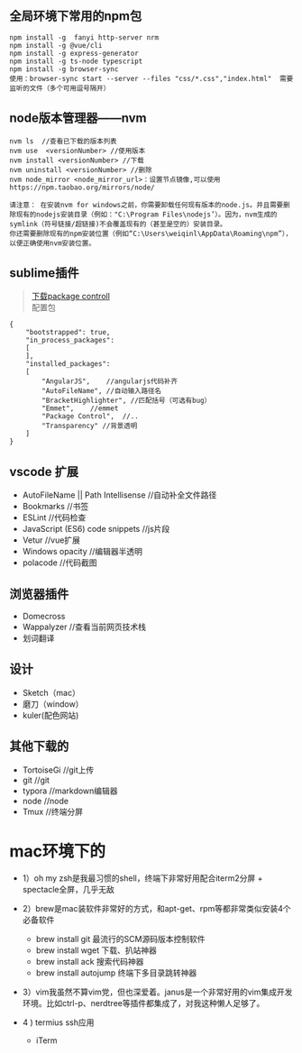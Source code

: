 ## 全局环境下常用的npm包

```
npm install -g  fanyi http-server nrm 
npm install -g @vue/cli
npm install -g express-generator
npm install -g ts-node typescript
npm install -g browser-sync  
使用：browser-sync start --server --files "css/*.css","index.html"  需要监听的文件（多个可用逗号隔开）
```

## node版本管理器——nvm
```
nvm ls	//查看已下载的版本列表
nvm use  <versionNumber> //使用版本
nvm install <versionNumber> //下载
nvm uninstall <versionNumber> //删除
nvm node_mirror <node_mirror_url>：设置节点镜像,可以使用https://npm.taobao.org/mirrors/node/

请注意： 在安装nvm for windows之前，你需要卸载任何现有版本的node.js。并且需要删除现有的nodejs安装目录（例如："C:\Program Files\nodejs’）。因为，nvm生成的symlink（符号链接/超链接)不会覆盖现有的（甚至是空的）安装目录。
你还需要删除现有的npm安装位置（例如“C:\Users\weiqinl\AppData\Roaming\npm”），以便正确使用nvm安装位置。
```
## sublime插件
> [下载package controll](https://packagecontrol.io/installation)   
> 配置包
```
{
	"bootstrapped": true,
	"in_process_packages":
	[
	],
	"installed_packages":
	[
		"AngularJS",    //angularjs代码补齐
		"AutoFileName", //自动输入路径名
		"BracketHighlighter", //匹配括号（可选有bug）
		"Emmet",	//emmet
		"Package Control",	//..
		"Transparency" //背景透明
	]
}

```
## vscode 扩展
- AutoFileName || Path Intellisense //自动补全文件路径
- Bookmarks	//书签
- ESLint	//代码检查
- JavaScript (ES6) code snippets	//js片段
- Vetur		//vue扩展
- Windows opacity	//编辑器半透明
- polacode	//代码截图

## 浏览器插件
- Domecross
- Wappalyzer //查看当前网页技术栈
- 划词翻译

## 设计

- Sketch（mac）
- 磨刀（window）
- kuler(配色网站)



##  其他下载的
- TortoiseGi  //git上传
- git  //git
- typora  //markdown编辑器
- node  //node
- Tmux  //终端分屏

# mac环境下的

- 1）oh my zsh是我最习惯的shell，终端下非常好用配合iterm2分屏 + spectacle全屏，几乎无敌

- 2）brew是mac装软件非常好的方式，和apt-get、rpm等都非常类似安装4个必备软件
	- brew install git 最流行的SCM源码版本控制软件
	- brew install wget 下载、扒站神器
	- brew install ack  搜索代码神器
	- brew install autojump 终端下多目录跳转神器
- 3）vim我虽然不算vim党，但也深爱着。janus是一个非常好用的vim集成开发环境。比如ctrl-p、nerdtree等插件都集成了，对我这种懒人足够了。
- 4 ) termius ssh应用
	-  iTerm

